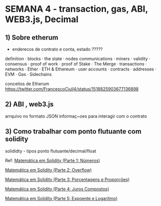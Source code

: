 # SEMANA 4 - transaction, gas, ABI, WEB3.js, Decimal


## 1) Sobre etherum

   -  enderecos de contrato e conta, estado  ????? 

 definition
· blocks
· the state
· nodes communications
· miners
· validity 
· consensus
· proof of work
· proof of Stake
· The Merge
· transactions
· networks
· Ether
· ETH & Ethereum
· user accounts
· contracts
· addresses
· EVM
· Gas
· Sidechains

 conceitos de Etherum https://twitter.com/FrancescoCiull4/status/1518825903677136898


## 2) ABI , web3.js

arrquivo no formato JSON 
informaç~oes para interagir com o contrato


 ## 3) Como trabalhar com ponto flutuante com solidity

  solididty - tipos ponto flutuante/decimal/float

  
  Ref: 
   [Matemática em Solidity (Parte 1: Números)](https://www.web3dev.com.br/yanluiz/matematica-em-solidity-parte-1-numeros-4jb2)

   [Matemática em Solidity (Parte 2: Overflow)](https://www.web3dev.com.br/yanluiz/matematica-em-solidity-parte-2-overflow-53p6)

   [Matemática em Solidity (Parte 3: Porcentagens e Proporções)](https://www.web3dev.com.br/yanluiz/matematica-em-solidity-parte-3-porcentagens-e-proporcoes-3g83)

   [Matemática em Solidity (Parte 4: Juros Compostos)](https://www.web3dev.com.br/yanluiz/matematica-em-solidity-parte-4-juros-compostos-4b7k)
   
   [Matemática em Solidity (Parte 5: Expoente e Logaritmo)](https://www.web3dev.com.br/yanluiz/matematica-em-solidity-parte-5-expoente-e-logaritmo-25l5)






